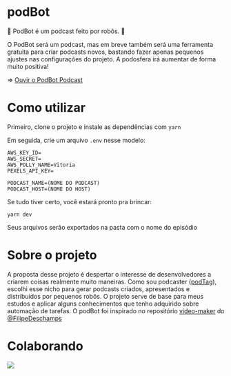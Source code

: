# podBot

🤖 PodBot é um podcast feito por robôs. 🤖 

O PodBot será um podcast, mas em breve também será uma ferramenta gratuita para criar podcasts novos, bastando fazer apenas pequenos ajustes nas configurações do projeto. A podosfera irá aumentar de forma muito positiva!

=> [Ouvir o PodBot Podcast](https://anchor.fm/podbotpodcast)

# Como utilizar

Primeiro, clone o projeto e instale as dependências com `yarn`

Em seguida, crie um arquivo `.env` nesse modelo:

```
AWS_KEY_ID=
AWS_SECRET=
AWS_POLLY_NAME=Vitoria
PEXELS_API_KEY=

PODCAST_NAME=(NOME DO PODCAST)
PODCAST_HOST=(NOME DO HOST)
```
Se tudo tiver certo, você estará pronto pra brincar:

`yarn dev`

Seus arquivos serão exportados na pasta com o nome do episódio

# Sobre o projeto

A proposta desse projeto é despertar o interesse de desenvolvedores a criarem coisas realmente muito maneiras. Como sou podcaster ([podTag](http://podtag.com.br)), escolhi esse nicho para gerar podcasts criados, apresentados e distribuidos por pequenos robôs. O projeto serve de base para meus estudos e aplicar alguns conhecimentos que tenho adquirido sobre automação de tarefas. O podBot foi inspirado no repositório [video-maker](https://github.com/filipedeschamps/video-maker/) do [@FilipeDeschamps](https://github.com/filipedeschamps/)

# Colaborando

![ ](https://i.postimg.cc/GhGmr651/logo.png)